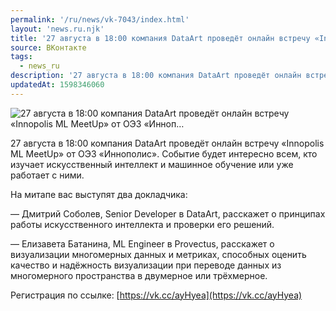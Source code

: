 ```yaml
---
permalink: '/ru/news/vk-7043/index.html'
layout: 'news.ru.njk'
title: '27 августа в 18:00 компания DataArt проведёт онлайн встречу «Innopolis ML MeetUp» от ОЭЗ «Инноп…'
source: ВКонтакте
tags:
  - news_ru
description: '27 августа в 18:00 компания DataArt проведёт онлайн встречу «Innopolis ML MeetUp» от ОЭЗ «Инноп…'
updatedAt: 1598346060
---
```

![27 августа в 18:00 компания DataArt проведёт онлайн встречу «Innopolis ML MeetUp» от ОЭЗ «Инноп…](https://sun9-34.userapi.com/impg/twuC3HF77364N0SnqsDOkgqda8XsZgxW2BnTwg/MWGSNqF4bUE.jpg?size=1280x720&quality=96&sign=1091957efd890c542bc8770a080a6aad&c_uniq_tag=-yEyp8uLS4iKlJ3pxKnFpU6RENU6NQmw-4FSpnx_wkA&type=album)

27 августа в 18:00 компания DataArt проведёт онлайн встречу «Innopolis ML MeetUp» от ОЭЗ «Иннополис». Событие будет интересно всем, кто изучает искусственный интеллект и машинное обучение или уже работает с ними.

На митапе вас выступят два докладчика:

— Дмитрий Соболев, Senior Developer в DataArt, расскажет о принципах работы искусственного интеллекта и проверки его решений.

— Елизавета Батанина, ML Engineer в Provectus, расскажет о визуализации многомерных данных и метриках, способных оценить качество и надёжность визуализации при переводе данных из многомерного пространства в двумерное или трёхмерное.

Регистрация по ссылке: [https://vk.cc/ayHyea](https://vk.cc/ayHyea)
